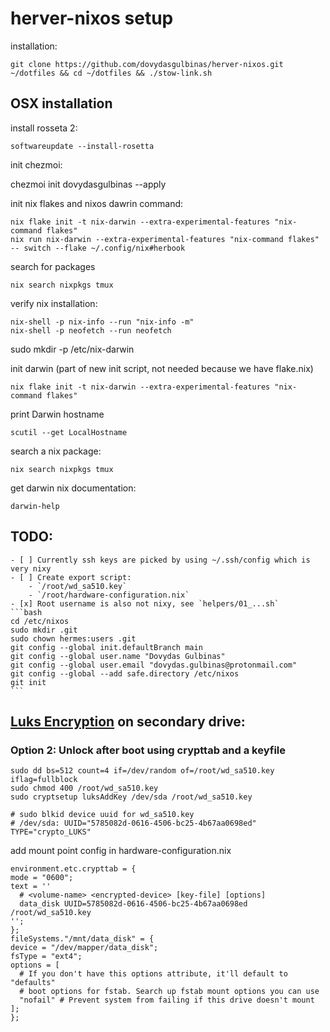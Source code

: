 # herver-nixos setup

installation:

	git clone https://github.com/dovydasgulbinas/herver-nixos.git ~/dotfiles && cd ~/dotfiles && ./stow-link.sh


## OSX installation

install rosseta 2:

    softwareupdate --install-rosetta

init chezmoi:

   chezmoi init dovydasgulbinas --apply

init nix flakes and nixos dawrin command:

    nix flake init -t nix-darwin --extra-experimental-features "nix-command flakes"
    nix run nix-darwin --extra-experimental-features "nix-command flakes" -- switch --flake ~/.config/nix#herbook

search for packages
    
    nix search nixpkgs tmux


verify nix installation:

    nix-shell -p nix-info --run "nix-info -m"
    nix-shell -p neofetch --run neofetch

sudo mkdir -p /etc/nix-darwin

init darwin (part of new init script, not needed because we have flake.nix)

    nix flake init -t nix-darwin --extra-experimental-features "nix-command flakes"

print Darwin hostname

    scutil --get LocalHostname

search a nix package:

    nix search nixpkgs tmux

get darwin nix documentation:
    
    darwin-help


## TODO:
    - [ ] Currently ssh keys are picked by using ~/.ssh/config which is very nixy
    - [ ] Create export script:
        - `/root/wd_sa510.key`
        - `/root/hardware-configuration.nix`
    - [x] Root username is also not nixy, see `helpers/01_...sh`
    ```bash
    cd /etc/nixos
    sudo mkdir .git
    sudo chown hermes:users .git
    git config --global init.defaultBranch main
    git config --global user.name "Dovydas Gulbinas"
    git config --global user.email "dovydas.gulbinas@protonmail.com"
    git config --global --add safe.directory /etc/nixos
    git init
    ```

## [Luks Encryption](https://nixos.wiki/wiki/Full_Disk_Encryption) on secondary drive:

### Option 2: Unlock after boot using crypttab and a keyfile


    sudo dd bs=512 count=4 if=/dev/random of=/root/wd_sa510.key iflag=fullblock
    sudo chmod 400 /root/wd_sa510.key
    sudo cryptsetup luksAddKey /dev/sda /root/wd_sa510.key

    # sudo blkid device uuid for wd_sa510.key
    # /dev/sda: UUID="5785082d-0616-4506-bc25-4b67aa0698ed" TYPE="crypto_LUKS"


add mount point config in hardware-configuration.nix

```
environment.etc.crypttab = {
mode = "0600";
text = ''
  # <volume-name> <encrypted-device> [key-file] [options]
  data_disk UUID=5785082d-0616-4506-bc25-4b67aa0698ed /root/wd_sa510.key
'';
};
fileSystems."/mnt/data_disk" = {
device = "/dev/mapper/data_disk";
fsType = "ext4";
options = [
  # If you don't have this options attribute, it'll default to "defaults"
  # boot options for fstab. Search up fstab mount options you can use
  "nofail" # Prevent system from failing if this drive doesn't mount
];
};
```
